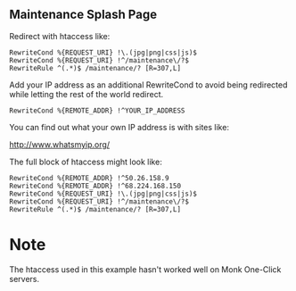 Maintenance Splash Page
-----------------------

Redirect with htaccess like:

```
RewriteCond %{REQUEST_URI} !\.(jpg|png|css|js)$
RewriteCond %{REQUEST_URI} !^/maintenance\/?$
RewriteRule ^(.*)$ /maintenance/? [R=307,L]
```

Add your IP address as an additional RewriteCond to avoid being redirected while letting the rest of the world redirect.

```
RewriteCond %{REMOTE_ADDR} !^YOUR_IP_ADDRESS
```

You can find out what your own IP address is with sites like:

http://www.whatsmyip.org/

The full block of htaccess might look like:

```
RewriteCond %{REMOTE_ADDR} !^50.26.158.9
RewriteCond %{REMOTE_ADDR} !^68.224.168.150
RewriteCond %{REQUEST_URI} !\.(jpg|png|css|js)$
RewriteCond %{REQUEST_URI} !^/maintenance\/?$
RewriteRule ^(.*)$ /maintenance/? [R=307,L]
```

Note
====

The htaccess used in this example hasn't worked well on Monk One-Click servers.
